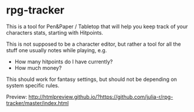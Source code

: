 # rpg-tracker

This is a tool for Pen&Paper / Tabletop that will help you keep track of your characters stats, starting with Hitpoints.

This is not supposed to be a character editor, but rather a tool for all the stuff one usually notes while playing, e.g.

* How many hitpoints do I have currently?
* How much money?

This should work for fantasy settings, but should not be depending on system specific rules.

Preview: http://htmlpreview.github.io/?https://github.com/julia-r/rpg-tracker/master/index.html
